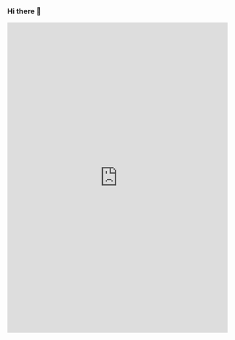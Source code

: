 ### Hi there 👋

<!--
**priscilita/priscilita** is a ✨ _special_ ✨ repository because its `README.md` (this file) appears on your GitHub profile.

Here are some ideas to get you started:

- 🔭 I’m currently working on ...
- 🌱 I’m currently learning ...
- 👯 I’m looking to collaborate on ...
- 🤔 I’m looking for help with ...
- 💬 Ask me about ...
- 📫 How to reach me: ...
- 😄 Pronouns: ...
- ⚡ Fun fact: ...
-->


<iframe src="https://www.linkedin.com/embed/feed/update/urn:li:ugcPost:6842140347120791553" height="708" width="504" frameborder="0" allowfullscreen="" title="Publicación integrada"></iframe>
